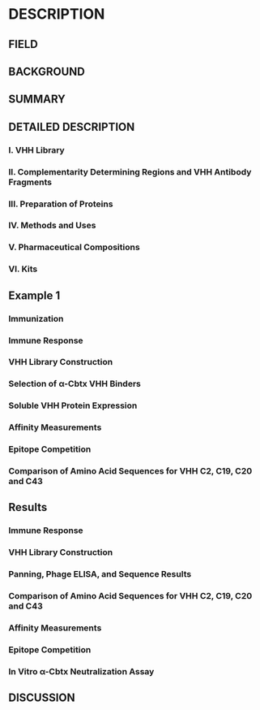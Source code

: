 # DESCRIPTION

## FIELD

## BACKGROUND

## SUMMARY

## DETAILED DESCRIPTION

### I. VHH Library

### II. Complementarity Determining Regions and VHH Antibody Fragments

### III. Preparation of Proteins

### IV. Methods and Uses

### V. Pharmaceutical Compositions

### VI. Kits

## Example 1

### Immunization

### Immune Response

### VHH Library Construction

### Selection of α-Cbtx VHH Binders

### Soluble VHH Protein Expression

### Affinity Measurements

### Epitope Competition

### Comparison of Amino Acid Sequences for VHH C2, C19, C20 and C43

## Results

### Immune Response

### VHH Library Construction

### Panning, Phage ELISA, and Sequence Results

### Comparison of Amino Acid Sequences for VHH C2, C19, C20 and C43

### Affinity Measurements

### Epitope Competition

### In Vitro α-Cbtx Neutralization Assay

## DISCUSSION

